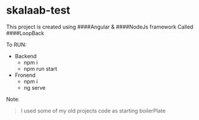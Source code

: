 # skalaab-test
 
This project is created using ####Angular & ####NodeJs framework Called ####LoopBack

To RUN:
* Backend
  * npm i
  * npm run start
* Fronend
  * npm i
  * ng serve
  
Note:
> I used some of my old projects code as starting boilerPlate
